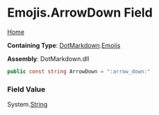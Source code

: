 # Emojis\.ArrowDown Field

[Home](../../../README.md)

**Containing Type**: [DotMarkdown](../../README.md)\.[Emojis](../README.md)

**Assembly**: DotMarkdown\.dll

```csharp
public const string ArrowDown = ":arrow_down:"
```

### Field Value

System\.[String](https://docs.microsoft.com/en-us/dotnet/api/system.string)